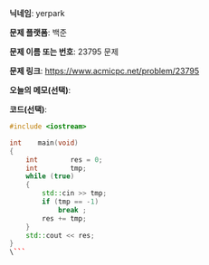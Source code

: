 **닉네임**: yerpark  

**문제 플랫폼**: 백준

**문제 이름 또는 번호**: 23795 문제

**문제 링크**: https://www.acmicpc.net/problem/23795

**오늘의 메모(선택)**: 

**코드(선택)**:

```c++
#include <iostream>

int    main(void)
{
    int        res = 0;
    int        tmp;
    while (true)
    {
        std::cin >> tmp;
        if (tmp == -1)
            break ;
        res += tmp;
    }
    std::cout << res;
}
\```
